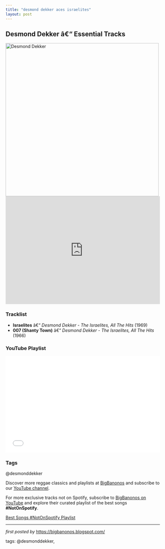 ```yaml
---
title: "desmond dekker aces israelites"
layout: post
---
```

<h2>Desmond Dekker â€“ Essential Tracks</h2> <div > <img src="https://www.udiscovermusic.com/wp-content/uploads/2020/02/Desmond-Dekker-GettyImages-86118984.jpg" alt="Desmond Dekker" width="500" />
</div> <iframe src="https://open.spotify.com/embed/playlist/7qwmial3V7Kg2BCehIJFPh?utm_source=generator" width="100%" height="352" frameborder="0" allow="autoplay; clipboard-write; encrypted-media; fullscreen; picture-in-picture" loading="lazy"></iframe> <h3>Tracklist</h3>
<ul> <li><strong>Israelites</strong> â€“ <em>Desmond Dekker - The Israelites, All The Hits</em> (1969)</li> <li><strong>007 (Shanty Town)</strong> â€“ <em>Desmond Dekker - The Israelites, All The Hits</em> (1966)</li>
</ul> <h3>YouTube Playlist</h3>
<iframe allowfullscreen="" frameborder="0" height="315" src="//www.youtube.com/embed/videoseries?list=PLtuNtuTatqI1CnOcC0UWwI8w3ZeH1etQS" width="100%"></iframe> <h3>Tags</h3>
<p>@desmonddekker</p> <p>Discover more reggae classics and playlists at <a href="https://bigbanonos.blogspot.com/" target="_blank">BigBanonos</a> and subscribe to our <a href="https://www.youtube.com/@BigBanonos" target="_blank">YouTube channel</a>.</p>


<!--Subscribe and Playlist Links-->
<div>
    <p>For more exclusive tracks not on Spotify, subscribe to <a href="https://www.youtube.com/@BigBanonos" target="_blank">BigBanonos on YouTube</a> and explore their curated playlist of the best songs <strong>#NotOnSpotify</strong>.</p>
    <p><a href="https://www.youtube.com/playlist?list=PLtuNtuTatqI0kFahUCbtbfenC_ET5O_tr" target="_blank">Best Songs #NotOnSpotify Playlist<br /></a></p></div>

<hr />

<p><em>first posted by</em> <a href="https://bigbanonos.blogspot.com/" rel="noopener" target="_new">https://bigbanonos.blogspot.com/</a></p>

<p>tags: @desmonddekker,</p>
